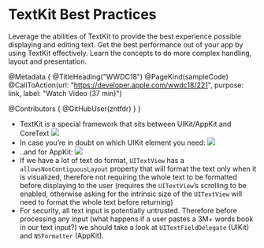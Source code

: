 # TextKit Best Practices

Leverage the abilities of TextKit to provide the best experience possible displaying and editing text. Get the best performance out of your app by using TextKit effectively. Learn the concepts to do more complex handling, layout and presentation.

@Metadata {
   @TitleHeading("WWDC18")
   @PageKind(sampleCode)
   @CallToAction(url: "https://developer.apple.com/wwdc18/221", purpose: link, label: "Watch Video (37 min)")

   @Contributors {
      @GitHubUser(zntfdr)
   }
}



- TextKit is a special framework that sits between UIKit/AppKit and CoreText
![][textKitStackImage]
- In case you’re in doubt on which UIKit element you need:
![][decisionChartImage]
- ..and for AppKit:
![][decisionChartAppKitImage]
- If we have a lot of text do format, `UITextView` has a `allowsNonContiguousLayout` property that will format the text only when it is visualized, therefore not requiring the whole text to be formatted before displaying to the user (requires the `UITextView`’s scrolling to be enabled, otherwise asking for the intrinsic size of the `UITextView` will need to format the whole text before returning)
- For security, all text input is potentially untrusted. Therefore before processing any input (what happens if a user pastes a 3M+ words book in our text input?) we should take a look at `UITextFieldDelegate` (UIKit) and `NSFormatter` (AppKit).


[textKitStackImage]: WWDC18-221-textKitStack
[decisionChartImage]: WWDC18-221-decisionChart
[decisionChartAppKitImage]: WWDC18-221-decisionChartAppKit